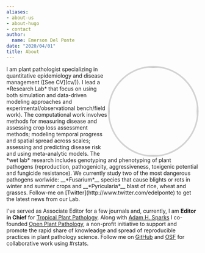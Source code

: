 ```yaml
---
aliases:
- about-us
- about-hugo
- contact
author:
  name: Emerson Del Ponte
date: "2020/04/01"
title: About
---
```

<img src = "/img/about/emerson-delponte.jpg" style = "border-radius: 50%; border: 4px solid lightgrey; float: right"  width=230>
I am plant pathologist specializing in quantitative epidemiology and disease management ([See CV](cv/)). I lead a *Research Lab* that focus on using both simulation and data-driven modeling approaches and experimental/observational bench/field work). The computational work involves methods for measuring disease and assessing crop loss assessment methods; modeling temporal progress and spatial spread across scales; assessing and predicting disease risk and using meta-analytic models. The *wet lab* research includes genotyping and phenotyping of plant pathogens (reproduction, pathogenicity, aggressiveness, toxigenic potential and fungicide resistance). We currently study two of the most dangerous pathogens worlwide: __*Fusarium*__ species that cause blights or rots in winter and summer crops and __*Pyricularia*__ blast of rice, wheat and grasses. Follow-me on [Twitter](http://www.twitter.com/edelponte) to get the latest news from our Lab.

I've served as Associate Editor for a few journals and, currently, I am **Editor in Chief** for [Tropical Plant Pathology](http://sbfitopatologia.org.br/tpp/). Along with [Adam H. Sparks](https://adamhsparks.netlify.com/) I co-founded [Open Plant Pathology](http://www.openplantpathology.org), a non-profit initiative to support and promote the rapid share of knowleadge and spread of reproducible practices in plant pathology science. Follow me on [GitHub](https://github.com/emdelponte) and [OSF](http://osf.io/jb6yd) for collaborative work using #rstats.

